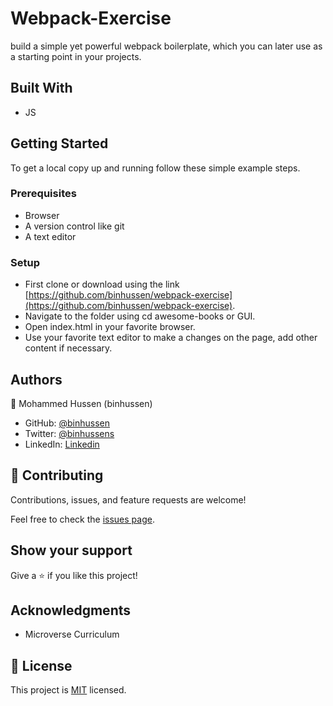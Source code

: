 # Webpack-Exercise

<!-- @format -->
build a simple yet powerful webpack boilerplate, which you can later use as a starting point in your projects. 

## Built With

- JS

## Getting Started

To get a local copy up and running follow these simple example steps.

### Prerequisites

- Browser
- A version control like git
- A text editor

### Setup

- First clone or download using the link [https://github.com/binhussen/webpack-exercise](https://github.com/binhussen/webpack-exercise).
- Navigate to the folder using cd awesome-books or GUI.
- Open index.html in your favorite browser.
- Use your favorite text editor to make a changes on the page, add other content if necessary.

## Authors

👤 Mohammed Hussen (binhussen)

- GitHub: [@binhussen](https://github.com/binhussen)
- Twitter: [@binhussens](https://twitter.com/binhussens)
- LinkedIn: [Linkedin](https://www.linkedin.com/in/binhussen/)
## 🤝 Contributing

Contributions, issues, and feature requests are welcome!

Feel free to check the [issues page](https://github.com/binhussen/webpack-exercise/issues).

## Show your support

Give a ⭐️ if you like this project!

## Acknowledgments

- Microverse Curriculum

## 📝 License

This project is [MIT](https://github.com/binhussen/webpack-exercise/blob/main/LICENSE.md) licensed.
